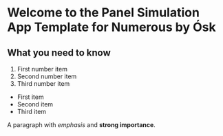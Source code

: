 # Welcome to the Panel Simulation App Template for Numerous by Ósk

## What you need to know

1. First number item
2. Second number item
3. Third number item

- First item
- Second item
- Third item

A paragraph with _emphasis_ and **strong importance**.
